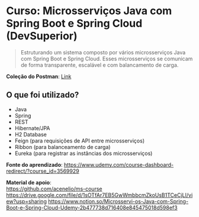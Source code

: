 # Curso: Microsserviços Java com Spring Boot e Spring Cloud (DevSuperior)
> Estruturando um sistema composto por vários microsserviços Java com Spring Boot e Spring Cloud. 
Esses microsserviços se comunicam de forma transparente, escalável e com balancamento de carga.

**Coleção do Postman**: [Link](https://github.com/marcosviniciusam90/ms-course/blob/main/doc/MS%20Course.postman_collection.json)

## O que foi utilizado?
- Java
- Spring
- REST
- Hibernate/JPA
- H2 Database
- Feign (para requisições de API entre microsserviços)
- Ribbon (para balanceamento de carga)
- Eureka (para registrar as instâncias dos microsserviços) 

**Fonte do aprendizado**: https://www.udemy.com/course-dashboard-redirect/?course_id=3569929

**Material de apoio**:<br/>
https://github.com/acenelio/ms-course <br/>
https://drive.google.com/file/d/1sOTfAr7EB5GwWmbbcmZkoUsB1TCeCjLI/view?usp=sharing
https://www.notion.so/Microsservi-os-Java-com-Spring-Boot-e-Spring-Cloud-Udemy-2b477738d716408e845475018d598ef3
